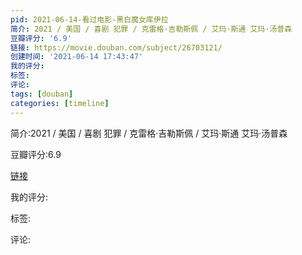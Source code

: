 ```yaml
---
pid: 2021-06-14-看过电影-黑白魔女库伊拉
简介: 2021 / 美国 / 喜剧 犯罪 / 克雷格·吉勒斯佩 / 艾玛·斯通 艾玛·汤普森
豆瓣评分: '6.9'
链接: https://movie.douban.com/subject/26703121/
创建时间: '2021-06-14 17:43:47'
我的评分:
标签:
评论:
tags: [douban]
categories: [timeline]
---
```

简介:2021 / 美国 / 喜剧 犯罪 / 克雷格·吉勒斯佩 / 艾玛·斯通 艾玛·汤普森

豆瓣评分:6.9

[链接](https://movie.douban.com/subject/26703121/)

我的评分:

标签:

评论:

